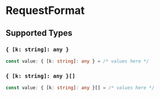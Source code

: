 # RequestFormat


## Supported Types

### `{ [k: string]: any }`

```typescript
const value: { [k: string]: any } = /* values here */
```

### `{ [k: string]: any }[]`

```typescript
const value: { [k: string]: any }[] = /* values here */
```

